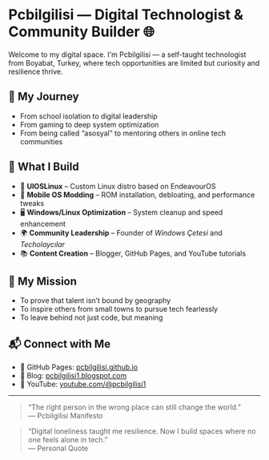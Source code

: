 <meta name="google-site-verification" content="X9Y4L4WX09fawOPuxHbIEmCk-BNIhM10ILfBu7uQ6M0" />

# Pcbilgilisi — Digital Technologist & Community Builder 🌐

Welcome to my digital space. I'm Pcbilgilisi — a self-taught technologist from Boyabat, Turkey, where tech opportunities are limited but curiosity and resilience thrive.

## 🧠 My Journey

- From school isolation to digital leadership  
- From gaming to deep system optimization  
- From being called “asosyal” to mentoring others in online tech communities

## 🔧 What I Build

- 🐧 **UIOSLinux** – Custom Linux distro based on EndeavourOS  
- 📱 **Mobile OS Modding** – ROM installation, debloating, and performance tweaks  
- 🖥️ **Windows/Linux Optimization** – System cleanup and speed enhancement  
- 🌍 **Community Leadership** – Founder of *Windows Çetesi* and *Techolaycılar*  
- 📚 **Content Creation** – Blogger, GitHub Pages, and YouTube tutorials

## 🎯 My Mission

- To prove that talent isn’t bound by geography  
- To inspire others from small towns to pursue tech fearlessly  
- To leave behind not just code, but meaning

## 📬 Connect with Me

- 🔗 GitHub Pages: [pcbilgilisi.github.io](https://pcbilgilisi.github.io)  
- 📝 Blog: [pcbilgilisi1.blogspot.com](https://pcbilgilisi1.blogspot.com)  
- 🎥 YouTube: [youtube.com/@pcbilgilisi1](https://www.youtube.com/@pcbilgilisi1)

---

> “The right person in the wrong place can still change the world.”  
> — Pcbilgilisi Manifesto

> “Digital loneliness taught me resilience. Now I build spaces where no one feels alone in tech.”  
> — Personal Quote
